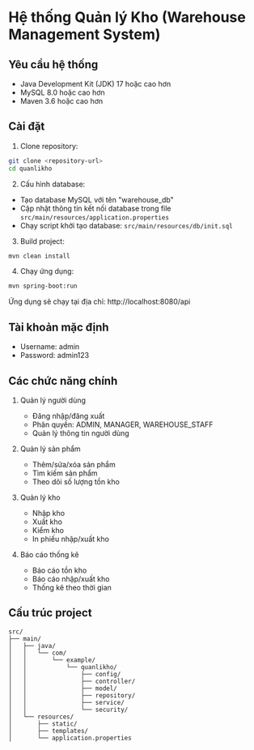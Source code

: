 # Hệ thống Quản lý Kho (Warehouse Management System)

## Yêu cầu hệ thống

- Java Development Kit (JDK) 17 hoặc cao hơn
- MySQL 8.0 hoặc cao hơn
- Maven 3.6 hoặc cao hơn

## Cài đặt

1. Clone repository:
```bash
git clone <repository-url>
cd quanlikho
```

2. Cấu hình database:
- Tạo database MySQL với tên "warehouse_db"
- Cập nhật thông tin kết nối database trong file `src/main/resources/application.properties`
- Chạy script khởi tạo database: `src/main/resources/db/init.sql`

3. Build project:
```bash
mvn clean install
```

4. Chạy ứng dụng:
```bash
mvn spring-boot:run
```

Ứng dụng sẽ chạy tại địa chỉ: http://localhost:8080/api

## Tài khoản mặc định

- Username: admin
- Password: admin123

## Các chức năng chính

1. Quản lý người dùng
   - Đăng nhập/đăng xuất
   - Phân quyền: ADMIN, MANAGER, WAREHOUSE_STAFF
   - Quản lý thông tin người dùng

2. Quản lý sản phẩm
   - Thêm/sửa/xóa sản phẩm
   - Tìm kiếm sản phẩm
   - Theo dõi số lượng tồn kho

3. Quản lý kho
   - Nhập kho
   - Xuất kho
   - Kiểm kho
   - In phiếu nhập/xuất kho

4. Báo cáo thống kê
   - Báo cáo tồn kho
   - Báo cáo nhập/xuất kho
   - Thống kê theo thời gian

## Cấu trúc project

```
src/
├── main/
│   ├── java/
│   │   └── com/
│   │       └── example/
│   │           └── quanlikho/
│   │               ├── config/
│   │               ├── controller/
│   │               ├── model/
│   │               ├── repository/
│   │               ├── service/
│   │               └── security/
│   └── resources/
│       ├── static/
│       ├── templates/
│       └── application.properties
``` 